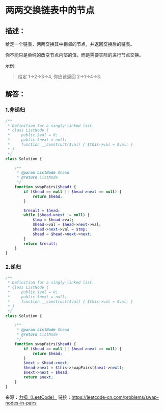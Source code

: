 # 两两交换链表中的节点


## 描述：

给定一个链表，两两交换其中相邻的节点，并返回交换后的链表。

你不能只是单纯的改变节点内部的值，而是需要实际的进行节点交换。


示例:
> 给定 1->2->3->4, 你应该返回 2->1->4->3.


## 解答：

### 1.非递归
```php
/**
 * Definition for a singly-linked list.
 * class ListNode {
 *     public $val = 0;
 *     public $next = null;
 *     function __construct($val) { $this->val = $val; }
 * }
 */
class Solution {

    /**
     * @param ListNode $head
     * @return ListNode
     */
    function swapPairs($head) {
        if ($head == null || $head->next == null) {
            return $head;
        }

        $result = $head;
        while ($head->next != null) {
            $tmp = $head->val;
            $head->val = $head->next->val;
            $head->next->val = $tmp;
            $head = $head->next->next;
        }
        return $result;
    }
}
```


### 2.递归
```php
/**
 * Definition for a singly-linked list.
 * class ListNode {
 *     public $val = 0;
 *     public $next = null;
 *     function __construct($val) { $this->val = $val; }
 * }
 */
class Solution {

    /**
     * @param ListNode $head
     * @return ListNode
     */
    function swapPairs($head) {
        if ($head == null || $head->next == null) {
            return $head;
        }
        $next = $head->next;
        $head->next = $this->swapPairs($next->next);
        $next->next = $head;
        return $next;
    }
}
```

来源：[力扣（LeetCode）](https://leetcode-cn.com/problems/swap-nodes-in-pairs)
链接：https://leetcode-cn.com/problems/swap-nodes-in-pairs
